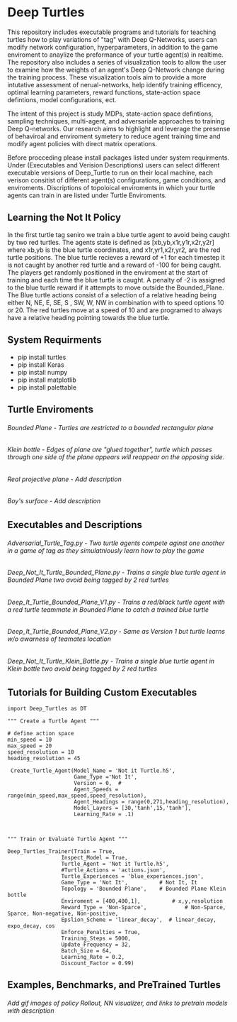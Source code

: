 # Deep Turtles
This repository includes executable programs and tutorials for teaching turtles how to play variations of "tag" with Deep Q-Networks, users can modify network configuration, hyperparameters, in addition to the game enviroment to anaylize the preformance of your turtle agent(s) in realtime. The repository also includes a series of visualization tools to allow the user to examine how the weights of an agent's Deep Q-Network change during the training process. These visualization tools aim to provide a more intutative assessment of nerual-networks, help identify training efficency, optimal learning parameters, reward functions, state-action space defintions, model configurations, ect. 

 The intent of this project is study MDPs, state-action space defintions, sampling techniques, multi-agent, and adversariale approaches to training Deep Q-networks. Our research aims to highlight and leverage the presense of behaviroal and enviroment symetery to reduce agent training time and modify agent policies with direct matrix operations.

Before procceding please install packages listed under system requirments. Under (Executables and Verision Descriptions) users can select different executable versions of Deep_Turtle to run on their local machine, each verison consitist of different agent(s) configurations, game conditions, and enviroments. Discriptions of topoloical enviroments in which your turtle agents can train in are listed under Turtle Enviroments.


## Learning the Not It Policy 
In the first turtle tag seniro we train a blue turtle agent to avoid being caught by two red turtles.
The agents state is defined as [xb,yb,x1r,y1r,x2r,y2r] where xb,yb is the blue turtle coordinates, and x1r,yr1,x2r,yr2, are the red turtle positions. The blue turtle recieves a reward of +1 for each timestep it is not caught by another red turtle and a reward of -100 for being caught. The players get randomly positioned in the enviroment at the start of training and each time the blue turtle is caught. A penalty of -2 is assigned to the blue turtle reward if it attempts to move outside the Bounded_Plane. The Blue turtle actions consist of a selection of a relative heading being either N, NE, E, SE, S , SW, W, NW in combination with to speed options 10 or 20. The red turtles move at a speed of 10 and are programed to always have a relative heading pointing towards the blue turtle. 


## System Requirments 
- pip install turtles
- pip install Keras
- pip install numpy
- pip install matplotlib
- pip install palettable


## Turtle Enviroments 

###### Bounded Plane - Turtles are restricted to a bounded rectangular plane 
###### Klein bottle - Edges of plane are "glued together", turtle which passes through one side of the plane appears will reappear on the opposing side.
###### Real projective plane - Add description
###### Boy's surface - Add description


## Executables and Descriptions

###### Adversarial_Turtle_Tag.py - Two turtle agents compete aginst one another in a game of tag as they simulatniously learn how to play the game 

###### Deep_Not_It_Turtle_Bounded_Plane.py - Trains a single blue turtle agent in Bounded Plane two avoid being tagged by 2 red turtles 

###### Deep_It_Turtle_Bounded_Plane_V1.py - Trains a red/black turtle agent with a red turtle teammate in Bounded Plane to catch a trained blue turtle
###### Deep_It_Turtle_Bounded_Plane_V2.py -  Same as Version 1 but turtle learns w/o awarness of teamates location

###### Deep_Not_It_Turtle_Klein_Bottle.py - Trains a single blue turtle agent in Klein bottle two avoid being tagged by 2 red turtles 


## Tutorials for Building Custom Executables

    import Deep_Turtles as DT
    
    """ Create a Turtle Agent """
    
    # define action space
    min_speed = 10
    max_speed = 20
    speed_resolution = 10
    heading_resolution = 45

     Create_Turtle_Agent(Model_Name = 'Not it Turtle.h5', 
                         Game_Type ='Not It', 
                         Version = 0,  # 
                         Agent_Speeds = range(min_speed,max_speed,speed_resolution),            
                         Agent_Headings = range(0,271,heading_resolution), 
                         Model_Layers = [30,'tanh',15,'tanh'],
                         Learning_Rate = .1)
                    
                        
                        
    """ Train or Evaluate Turtle Agent """
    
    Deep_Turtles_Trainer(Train = True,
                     Inspect_Model = True,
                     Turtle_Agent = 'Not it Turtle.h5',
                     #Turtle_Actions = 'actions.json',
                     Turtle_Experiences = 'blue_experiences.json',
                     Game_Type = 'Not It',          # Not It, It
                     Topology = 'Bounded Plane',    # Bounded Plane Klein bottle
                     Enviroment = [400,400,1],          # x,y,resolution
                     Reward_Type = 'Non-Sparce',            # Non-Sparce, Sparce, Non-negative, Non-positive, 
                     Epslion_Scheme = 'linear_decay',  # linear_decay, expo_decay, cos
                     Enforce_Penalties = True,
                     Training_Steps = 5000,
                     Update_Frequency = 32,
                     Batch_Size = 64,
                     Learning_Rate = 0.2,
                     Discount_Factor = 0.99)



## Examples, Benchmarks, and PreTrained Turtles

###### Add gif images of policy Rollout, NN visualizer, and links to pretrain models with description
